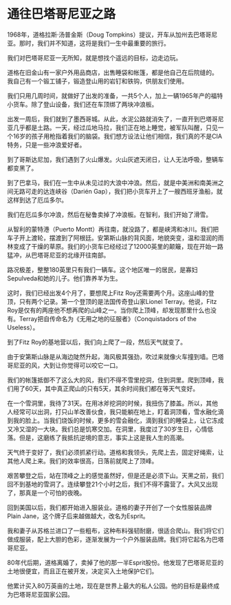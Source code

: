 # 通往巴塔哥尼亚之路

1968年，道格拉斯·汤普金斯（Doug Tompkins）提议，开车从加州去巴塔哥尼亚。那时，我们并不知道，这将是我们一生中最重要的旅行。

我们对巴塔哥尼亚一无所知，就是想找个遥远的目标，边走边玩。

道格在旧金山有一家户外用品商店，出售睡袋和帐篷，都是他自己在后院缝的。 我自己有一个锻工铺子，锻造登山用的岩钉和铁钩，供朋友们使用。

我们只用几周时间，就做好了出发的准备，一共5个人，加上一辆1965年产的福特小货车。除了登山设备，我们还在车顶绑了两块冲浪板。

出发一周后，我们就到了墨西哥城。从此，水泥公路就消失了，一直开到巴塔哥尼亚几乎都是土路。一天，经过瓜地马拉，我们正在地上睡觉，被军队叫醒，只见一个16岁的孩子用枪指着我们的脑袋。我们想方设法让他们相信，我们真的不是CIA特务，只是一些冲浪爱好者。

到了哥斯达尼加，我们遇到了火山爆发。火山灰遮天闭日，让人无法呼吸，整辆车都变黑了。

到了巴拿马，我们在一生中从未见过的大浪中冲浪。然后，就是中美洲和南美洲之间无路可走的达连峡谷（Darién Gap），我们把小货车开上了一艘西班牙渔船，就这样到达了厄瓜多尔。

我们在厄瓜多尔冲浪，然后在秘鲁卖掉了冲浪板。在智利，我们开始了滑雪。

从智利的蒙特港（Puerto Montt）再往南，就没路了，都是峡湾和冰川。我们把车子开上渡轮，摆渡到了阿根廷。安第斯山脉的背风面，地貌突变，温和湿润的雨林变成了干燥的草原。我们的小货车已经经过了12000英里的颠簸，现在开始一路猛冲，从巴塔哥尼亚的北缘开往南部。

路况极差，整整180英里只有我们一辆车。这个地区唯一的居民，是寡妇Sepulveda和她的儿子。他们靠养羊为生。

这时，我们已经出发4个月了，要想爬上Fitz Roy还需要两个月。这座山峰的登顶，只有两个记录。第一个登顶的是法国传奇登山家Lionel Terray。他说，Fitz Roy是仅有的两座他不想再爬的山峰之一。当你爬上顶峰，却发现那里什么也没有。Terray把自传命名为《无用之地的征服者》（Conquistadors of the Useless）。

到了Fitz Roy的基地营以后，我们向上爬了一段，然后天气就变了。

由于安第斯山脉是从海边陡然升起，海风极其强劲，吹过来就像火车撞到墙。巴塔哥尼亚的风，大到让你觉得可以咬它一口。

我们的帐篷抵御不了这么大的风，我们不得不雪里挖洞，住到洞里。爬到顶峰，我们用了60天，其中真正爬山的只有5天，其余时间我们都在等天气变好。

在一个雪洞里，我待了31天。在用冰斧挖洞的时候，我扭伤了膝盖。所以，其他人经常可以出洞，打只山羊改善伙食，我只能躺在地上，盯着洞顶看，雪水融化滴到我的脸上。当我们烧饭的时候，更多的雪会融化，滴到我们的睡袋上，让它冻成又冷又湿的一大块。我们总是饥寒交加。在洞里，我度过了30岁生日，心情低落。但是，这磨练了我抵抗逆境的意志，事实上这是我人生的高潮。

天气终于变好了，我们必须抓紧行动。道格和我领头，先爬上去，固定好绳索，让其他人爬上来。我们的效率很高，日落前就爬上了顶峰。

艰苦攀登之后，站在顶峰之上的感觉虽然好，但是还是必须下山。天黑之前，我们回不到基地的雪洞了。连续攀登21个小时之后，我们不得不露营了。大风又出现了，那真是一个可怕的夜晚。

回到美国以后，我们都开始进入服装业。道格的妻子开创了一个女性服装品牌Plain Jane，这个牌子后来越做越大，改名为Esprit。

我和妻子从苏格兰进口了一些粗布，这种布料强韧耐磨，很适合爬山。我们将它们做成服装，配上大胆的色彩，逐渐发展为一个户外服装品牌。我们将它起名为巴塔哥尼亚。

80年代后期，道格离婚了，卖掉了他的那一半Esprit股份。他发现了巴塔哥尼亚的土地很便宜，而且正在被开发，决定买入土地保护它们。

他累计买入80万英亩的土地，现在是世界上最大的私人公园。他的目标是最终成为巴塔哥尼亚国家公园。
